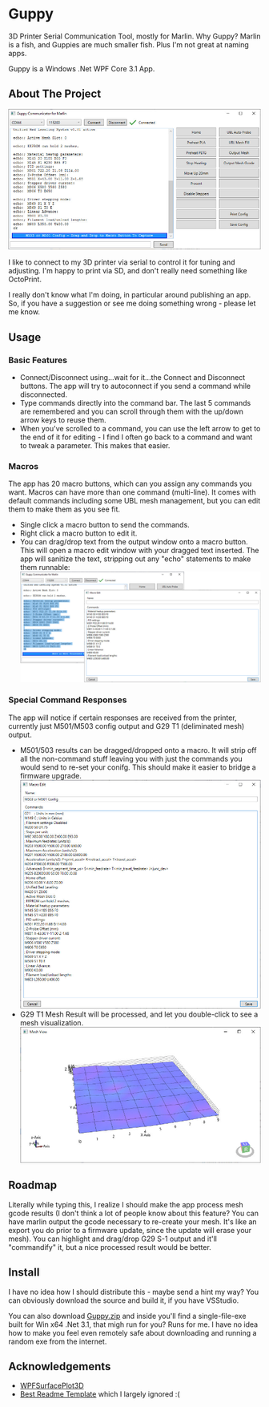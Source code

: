 # Guppy
3D Printer Serial Communication Tool, mostly for Marlin. Why Guppy? Marlin is a fish, and Guppies are much smaller fish. Plus I'm not great at naming apps.

Guppy is a Windows .Net WPF Core 3.1 App.

<!-- ABOUT THE PROJECT -->
## About The Project

![Product Name Screen Shot][product-screenshot]

I like to connect to my 3D printer via serial to control it for tuning and adjusting. I'm happy to print via SD, and don't really need something like OctoPrint.

I really don't know what I'm doing, in particular around publishing an app. So, if you have a suggestion or see me doing something wrong - please let me know.

<!-- USAGE EXAMPLES -->
## Usage
### Basic Features
* Connect/Disconnect using...wait for it...the Connect and Disconnect buttons. The app will try to autoconnect if you send a command while disconnected.
* Type commands directly into the command bar. The last 5 commands are remembered and you can scroll through them with the up/down arrow keys to reuse them.
* When you've scrolled to a command, you can use the left arrow to get to the end of it for editing - I find I often go back to a command and want to tweak a parameter. This makes that easier.

### Macros
The app has 20 macro buttons, which can you assign any commands you want. Macros can have more than one command (multi-line). It comes with default commands including some UBL mesh management, but you can edit them to make them as you see fit.
* Single click a macro button to send the commands.
* Right click a macro button to edit it.
* You can drag/drop text from the output window onto a macro button. This will open a macro edit window with your dragged text inserted. The app will sanitize the text, stripping out any "echo" statements to make them runnable:
![Product Name Screen Shot][text-drag-drop-screenshot]

### Special Command Responses
The app will notice if certain responses are received from the printer, currently just M501/M503 config output and G29 T1 (deliminated mesh) output.
* M501/503 results can be dragged/dropped onto a macro. It will strip off all the non-command stuff leaving you with just the commands you would send to re-set your conifg. This should make it easier to bridge a firmware upgrade.
![config-to-marco-screenshot]
* G29 T1 Mesh Result will be processed, and let you double-click to see a mesh visualization.
![mesh-view-screenshot]

<!-- ROADMAP -->
## Roadmap
Literally while typing this, I realize I should make the app process mesh gcode results (I don't think a lot of people know about this feature? You can have marlin output the gcode necessary to re-create your mesh. It's like an export you do prior to a firmware update, since the update will erase your mesh). You can highlight and drag/drop G29 S-1 output and it'll "commandify" it, but a nice processed result would be better.

<!-- Install -->
## Install
I have no idea how I should distribute this - maybe send a hint my way?
You can obviously download the source and build it, if you have VSStudio.

You can also download [Guppy.zip][exe-link] and inside you'll find a single-file-exe built for Win x64 .Net 3.1, that migh run for you? Runs for me. I have no idea how to make you feel even remotely safe about downloading and running a random exe from the internet.

<!-- ACKNOWLEDGEMENTS -->
## Acknowledgements
* [WPFSurfacePlot3D](https://github.com/brittanybelle/wpf-surfaceplot3d)
* [Best Readme Template](https://github.com/othneildrew/Best-README-Template) which I largely ignored :(


<!-- MARKDOWN LINKS & IMAGES -->
<!-- https://www.markdownguide.org/basic-syntax/#reference-style-links -->
[product-screenshot]: Images/M503ProcessedResponse.jpg
[text-drag-drop-screenshot]: Images/TextDragDropCommandified.jpg
[config-to-marco-screenshot]: Images/ConfigTurnedIntoMacro.jpg
[mesh-view-screenshot]: Images/MeshView.jpg
[exe-link]: /Guppy.zip
